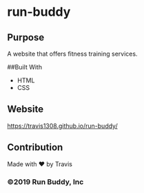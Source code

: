 # run-buddy

## Purpose
A website that offers fitness training services.

##Built With
* HTML
* CSS

## Website
https://travis1308.github.io/run-buddy/

## Contribution

Made with ❤️ by Travis

### ©️2019 Run Buddy, Inc
